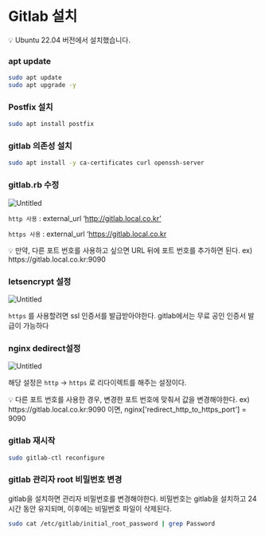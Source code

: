 # Gitlab 설치

<aside>
💡 Ubuntu 22.04 버전에서 설치했습니다.

</aside>

### apt update

```bash
sudo apt update
sudo apt upgrade -y
```

### Postfix 설치

```bash
sudo apt install postfix
```

### gitlab 의존성 설치

```bash
sudo apt install -y ca-certificates curl openssh-server
```

### gitlab.rb 수정

![Untitled](Gitlab%20%E1%84%89%E1%85%A5%E1%86%AF%E1%84%8E%E1%85%B5%20637052cf5f3f498f9aebfed015995a2d/Untitled.png)

`http 사용` : external_url ‘http://gitlab.local.co.kr’

`https 사용` : external_url ‘https://gitlab.local.co.kr

<aside>
💡 만약, 다른 포트 번호를 사용하고 싶으면 URL 뒤에 포트 번호를 추가하면 된다. 
ex) https://gitlab.local.co.kr:9090

</aside>

### letsencrypt 설정

![Untitled](Gitlab%20%E1%84%89%E1%85%A5%E1%86%AF%E1%84%8E%E1%85%B5%20637052cf5f3f498f9aebfed015995a2d/Untitled%201.png)

`https` 를 사용할려면 ssl 인증서를 발급받아야한다. gitlab에서는 무료 공인 인증서 발급이 가능하다  

### nginx dedirect설정

![Untitled](Gitlab%20%E1%84%89%E1%85%A5%E1%86%AF%E1%84%8E%E1%85%B5%20637052cf5f3f498f9aebfed015995a2d/Untitled%202.png)

해당 설정은 `http` → `https` 로 리다이렉트를 해주는 설정이다. 

<aside>
💡 다른 포트 번호를 사용한 경우, 변경한 포트 번호에 맞춰서 값을 변경해야한다. 
ex) https://gitlab.local.co.kr:9090 이면, nginx['redirect_http_to_https_port'] = 9090

</aside>

### gitlab 재시작

```bash
sudo gitlab-ctl reconfigure
```

### gitlab 관리자 root 비밀번호 변경

gitlab을 설치하면 관리자 비밀번호를 변경해야한다.  비밀번호는 gitlab을 설치하고 24시간 동안 유지되며, 이후에는 비밀번호 파일이 삭제된다.

```bash
sudo cat /etc/gitlab/initial_root_password | grep Password
```